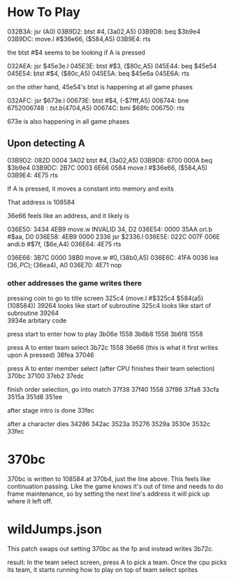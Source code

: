 # How To Play

032B3A: jsr (A0)
03B9D2: btst #$4, ($3a02,A5)
03B9D8: beq $3b9e4
03B9DC: move.l #$36e66, ($584,A5)
03B9E4: rts

the btst #$4 seems to be looking if A is pressed

032AEA: jsr $45e3e.l
045E3E: btst #$3, ($80c,A5)
045E44: beq $45e54
045E54: btst #$4, ($80c,A5)
045E5A: beq $45e6a
045E6A: rts

on the other hand, 45e54's btst is happening at all game phases

032AFC: jsr $673e.l
00673E: btst #$4, (-$7fff,A5)
006744: bne $6752
006748: tst.b ($4704,A5)
00674C: bmi $68fc
006750: rts

673e is also happening in all game phases

## Upon detecting A

03B9D2: 082D 0004 3A02 btst #$4, ($3a02,A5)
03B9D8: 6700 000A beq $3b9e4
03B9DC: 2B7C 0003 6E66 0584 move.l #$36e66, ($584,A5)
03B9E4: 4E75 rts

If A is pressed, it moves a constant into memory and exits

That address is 108584

36e66 feels like an address, and it likely is

036E50: 3434 4EB9 move.w INVALID 34, D2
036E54: 0000 35AA ori.b #$aa, D0
036E58: 4EB9 0000 2336 jsr $2336.l
036E5E: 022C 007F 006E andi.b #$7f, ($6e,A4)
036E64: 4E75 rts

036E66: 3B7C 0000 38B0 move.w #$0, ($38b0,A5)
036E6C: 41FA 0036 lea ($36,PC) ; ($36ea4), A0
036E70: 4E71 nop

### other addresses the game writes there

pressing coin to go to title screen
325c4 (move.l #$325c4 $584(a5) (108584))
39264 looks like start of subroutine
325c4 looks like start of subroutine
39264  
3934e arbitary code

press start to enter how to play
3b06e
1558
3b6b8
1558
3b6f8
1558

press A to enter team select
3b72c
1558
36e66 (this is what it first writes upon A pressed)
36fea
37046

press A to enter member select
(after CPU finishes their team selection)
370bc
37100
37eb2
37edc

finish order selection, go into match
37f38
37f40
1558
37f86
37fa8
33cfa
3515a
351d8
351ee

after stage intro is done
33fec

after a character dies
34286
342ac
3523a
35276
3529a
3530e
3532c
33fec

# 370bc

370bc is written to 108584 at 370b4, just the line above. This feels like continuation passing. Like the game knows it's out of time and needs to do frame maintenance, so by setting the next line's address it will pick up where it left off.

# wildJumps.json

This patch swaps out setting 370bc as the fp and instead writes 3b72c.

result: In the team select screen, press A to pick a team. Once the cpu picks its team, it starts running how to play on top of team select sprites
